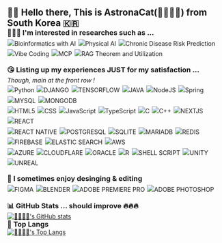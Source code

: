 <h2 style="margin: 0;">🤚🏻 Hello there, This is AstronaCat(👩🏻‍🚀🐱) from South Korea 🇰🇷</h2>

<h3 style="margin: 0;">👩🏻‍🎓 I'm interested in researches such as ... </h3>
<p style="line-height: 1.6; margin-top: 4px;">
<img src="https://img.shields.io/badge/Bioinformatics%20with-AI-yellow" alt="Bioinformatics with AI" style="margin:1px;">
<img src="https://img.shields.io/badge/Physical%20AI-blue" alt="Physical AI" style="margin:1px;">
<img src="https://img.shields.io/badge/Chronic%20Disease-Risk%20Prediction-red" alt="Chronic Disease Risk Prediction" style="margin:1px;"><br>
<img src="https://img.shields.io/badge/Vibe-Coding-orange" alt="Vibe Coding" style="margin:1px;">
<img src="https://img.shields.io/badge/MCP-brown" alt="MCP" style="margin:1px;">
<img src="https://img.shields.io/badge/RAG-Theorem%20and%20Building-purple" alt="RAG Theorem and Utilization" style="margin:1px;"><br>
</p>

<h3 style="margin: 0;">😘 Listing up my experiences JUST for my satisfaction ...</h3>
<p style="line-height: 1.6; margin-top: 4px;">
  <i>Though, main at the front row !</i><br>
  <img src="https://img.shields.io/badge/Python-3776AB?style=flat&logo=python&logoColor=white" alt="Python" style="margin:1px;">
  <img src="https://img.shields.io/badge/Django-092E20?style=flat&logo=django&logoColor=white" alt="DJANGO" style="margin:1px;">
  <img src="https://img.shields.io/badge/TensorFlow-FF6F00?style=flat&logo=tensorflow&logoColor=white" alt="TENSORFLOW" style="margin:1px;">
  <img src="https://img.shields.io/badge/Java-ED8B00?style=flat&logo=openjdk&logoColor=white" alt="JAVA" style="margin:1px;">
  <img src="https://img.shields.io/badge/Node.js-43853D?style=flat&logo=node.js&logoColor=white" alt="NodeJS" style="margin:1px;">
  <img src="https://img.shields.io/badge/Spring-6DB33F?style=flat&logo=spring&logoColor=white" alt="Spring" style="margin:1px;">
  <img src="https://img.shields.io/badge/MySQL-00000F?style=flat&logo=mysql&logoColor=white" alt="MYSQL" style="margin:1px;">
  <img src="https://img.shields.io/badge/MongoDB-4EA94B?style=flat&logo=mongodb&logoColor=white" alt="MONGODB" style="margin:1px;"><br>
  <img src="https://img.shields.io/badge/HTML5-E34F26?style=flat&logo=html5&logoColor=white" alt="HTML5" style="margin:1px;">
  <img src="https://img.shields.io/badge/CSS-239120?&style=flat&logo=css3&logoColor=white" alt="CSS" style="margin:1px;">
  <img src="https://img.shields.io/badge/JavaScript-F7DF1E?style=flat&logo=JavaScript&logoColor=white" alt="JavaScript" style="margin:1px;">
  <img src="https://img.shields.io/badge/TypeScript-007ACC?style=flat&logo=typescript&logoColor=white" alt="TypeScript" style="margin:1px;">
  <img src="https://img.shields.io/badge/C-00599C?style=flat&logo=c&logoColor=white" alt="C" style="margin:1px;">
  <img src="https://img.shields.io/badge/C%2B%2B-00599C?style=flat&logo=c%2B%2B&logoColor=white" alt="C++" style="margin:1px;">
  <img src="https://img.shields.io/badge/Next.js-000?logo=nextdotjs&logoColor=fff&style=flat" alt="NEXTJS" style="margin:1px;">
  <img src="https://img.shields.io/badge/React-20232A?style=flat&logo=react&logoColor=61DAFB" alt="REACT" style="margin:1px;"><br>
  <img src="https://img.shields.io/badge/React_Native-20232A?style=flat&logo=react&logoColor=61DAFB" alt="REACT NATIVE" style="margin:1px;">
  <img src="https://img.shields.io/badge/PostgreSQL-316192?style=flat&logo=postgresql&logoColor=white" alt="POSTGRESQL" style="margin:1px;">
  <img src="https://img.shields.io/badge/SQLite-07405E?style=flat&logo=sqlite&logoColor=white" alt="SQLITE" style="margin:1px;">
  <img src="https://img.shields.io/badge/MariaDB-003545?style=flat&logo=mariadb&logoColor=white" alt="MARIADB" style="margin:1px;">
  <img src="https://img.shields.io/badge/redis-%23DD0031.svg?&style=flat&logo=redis&logoColor=white" alt="REDIS" style="margin:1px;">
  <img src="https://img.shields.io/badge/Firebase-039BE5?style=flat&logo=Firebase&logoColor=white" alt="FIREBASE" style="margin:1px;">
  <img src="https://img.shields.io/badge/Elastic_Search-005571?style=flat&logo=elasticsearch&logoColor=white" alt="ELASTIC SEARCH" style="margin:1px;">
  <img src="https://img.shields.io/badge/Amazon_AWS-FF9900?style=flat&logo=amazonaws&logoColor=white" alt="AWS" style="margin:1px;"><br>
  <img src="https://img.shields.io/badge/Microsoft_Azure-0089D6?style=flat&logo=microsoft-azure&logoColor=white" alt="AZURE" style="margin:1px;">
  <img src="https://img.shields.io/badge/Cloudflare-F38020?style=flat&logo=Cloudflare&logoColor=white" alt="CLOUDFLARE" style="margin:1px;">
  <img src="https://img.shields.io/badge/Oracle-F80000?style=flat&logo=oracle&logoColor=black" alt="ORACLE" style="margin:1px;">
  <img src="https://img.shields.io/badge/R-276DC3?style=flat&logo=r&logoColor=white" alt="R" style="margin:1px;">
  <img src="https://img.shields.io/badge/Shell_Script-121011?style=flat&logo=gnu-bash&logoColor=white" alt="SHELL SCRIPT" style="margin:1px;">
  <img src="https://img.shields.io/badge/Unity-100000?style=flat&logo=unity&logoColor=white" alt="UNITY" style="margin:1px;">
  <img src="https://img.shields.io/badge/unrealengine-%23313131.svg?style=flat&logo=unrealengine&logoColor=white" alt="UNREAL" style="margin:1px;">
</p>

<h3 style="margin: 0;">🤩 I sometimes enjoy desinging & editing</h3>
<p style="line-height: 1.6; margin-top: 4px;">
<img src="https://img.shields.io/badge/Figma-F24E1E?style=flat&logo=figma&logoColor=white" alt="FIGMA" style="margin:1px;">
<img src="https://img.shields.io/badge/blender-%23F5792A.svg?style=flat&logo=blender&logoColor=white" alt="BLENDER" style="margin:1px;">
<img src="https://img.shields.io/badge/Adobe%20Premiere%20Pro-9999FF?style=flat&logo=Adobe%20Premiere%20Pro&logoColor=white" alt="ADOBE PREMIERE PRO" style="margin:1px;">
<img src="https://img.shields.io/badge/Adobe%20Photoshop-31A8FF?style=flat&logo=Adobe%20Photoshop&logoColor=black" alt="ADOBE PHOTOSHOP" style="margin:1px;">
</p>

<h3 style="margin: 0;">📊 GitHub Stats ... should improve 🔥🔥🔥</h3>
<a href="https://github.com/AstronaCat/github-readme-stats">
  <img src="https://github-readme-stats.vercel.app/api?username=AstronaCat&contribs&count_private=true&show_icons=true&&theme=cobalt" alt="👩🏻‍🚀🐱's GitHub stats">
</a>
<h3 style="margin: 0;">👑 Top Langs</h3>
<a href="https://github.com/AstronaCat/github-readme-stats">
  <img src="https://github-readme-stats.vercel.app/api/top-langs/?username=AstronaCat&layout=compact" alt="👩🏻‍🚀🐱's Top Langs">
</a>
